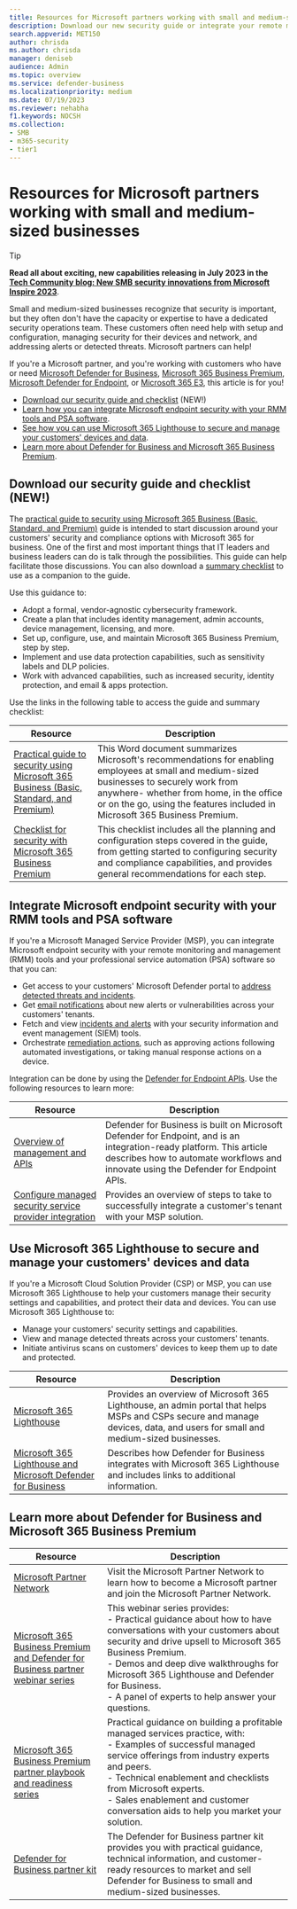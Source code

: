 ```yaml
---
title: Resources for Microsoft partners working with small and medium-sized businesses
description: Download our new security guide or integrate your remote monitoring and management (RMM) tools and professional service automation (PSA) software with Defender for Business, Microsoft 365 Business Premium, Defender for Endpoint, and Microsoft 365 Lighthouse.
search.appverid: MET150
author: chrisda
ms.author: chrisda
manager: deniseb
audience: Admin
ms.topic: overview
ms.service: defender-business
ms.localizationpriority: medium
ms.date: 07/19/2023
ms.reviewer: nehabha
f1.keywords: NOCSH
ms.collection:
- SMB
- m365-security
- tier1
---
```


# Resources for Microsoft partners working with small and medium-sized businesses

> [!TIP]
> **Read all about exciting, new capabilities releasing in July 2023 in the [Tech Community blog: New SMB security innovations from Microsoft Inspire 2023](https://aka.ms/SMBSecurityJulyBlog)**.

Small and medium-sized businesses recognize that security is important, but they often don't have the capacity or expertise to have a dedicated security operations team. These customers often need help with setup and configuration, managing security for their devices and network, and addressing alerts or detected threats. Microsoft partners can help!

If you're a Microsoft partner, and you're working with customers who have or need [Microsoft Defender for Business](mdb-overview.md), [Microsoft 365 Business Premium](/Microsoft-365/business-premium/m365bp-overview), [Microsoft Defender for Endpoint](/defender-endpoint/microsoft-defender-endpoint), or [Microsoft 365 E3](/Microsoft-365/enterprise/microsoft-365-overview), this article is for you!

- [Download our security guide and checklist](#download-our-security-guide-and-checklist-new) (NEW!)
- [Learn how you can integrate Microsoft endpoint security with your RMM tools and PSA software](#integrate-microsoft-endpoint-security-with-your-rmm-tools-and-psa-software).
- [See how you can use Microsoft 365 Lighthouse to secure and manage your customers' devices and data](#use-microsoft-365-lighthouse-to-secure-and-manage-your-customers-devices-and-data).
- [Learn more about Defender for Business and Microsoft 365 Business Premium](#learn-more-about-defender-for-business-and-microsoft-365-business-premium).

## Download our security guide and checklist (NEW!)

The [practical guide to security using Microsoft 365 Business (Basic, Standard, and Premium)](https://aka.ms/smbsecurityguide) guide is intended to start discussion around your customers' security and compliance options with Microsoft 365 for business. One of the first and most important things that IT leaders and business leaders can do is talk through the possibilities. This guide can help facilitate those discussions. You can also download a [summary checklist](https://aka.ms/smbsecuritychecklist) to use as a companion to the guide.

Use this guidance to:

- Adopt a formal, vendor-agnostic cybersecurity framework.
- Create a plan that includes identity management, admin accounts, device management, licensing, and more.
- Set up, configure, use, and maintain Microsoft 365 Business Premium, step by step.
- Implement and use data protection capabilities, such as sensitivity labels and DLP policies.
- Work with advanced capabilities, such as increased security, identity protection, and email & apps protection.

Use the links in the following table to access the guide and summary checklist:

|Resource|Description|
|---|---|
|[Practical guide to security using Microsoft 365 Business (Basic, Standard, and Premium)](https://aka.ms/smbsecurityguide)|This Word document summarizes Microsoft's recommendations for enabling employees at small and medium-sized businesses to securely work from anywhere- whether from home, in the office or on the go, using the features included in Microsoft 365 Business Premium.|
|[Checklist for security with Microsoft 365 Business Premium](https://aka.ms/smbsecuritychecklist)|This checklist includes all the planning and configuration steps covered in the guide, from getting started to configuring security and compliance capabilities, and provides general recommendations for each step.|

## Integrate Microsoft endpoint security with your RMM tools and PSA software

If you're a Microsoft Managed Service Provider (MSP), you can integrate Microsoft endpoint security with your remote monitoring and management (RMM) tools and your professional service automation (PSA) software so that you can:

- Get access to your customers' Microsoft Defender portal to [address detected threats and incidents](mdb-respond-mitigate-threats.md).
- Get [email notifications](mdb-email-notifications.md) about new alerts or vulnerabilities across your customers' tenants.
- Fetch and view [incidents and alerts](mdb-view-manage-incidents.md) with your security information and event management (SIEM) tools.
- Orchestrate [remediation actions](mdb-review-remediation-actions.md), such as approving actions following automated investigations, or taking manual response actions on a device.

Integration can be done by using the [Defender for Endpoint APIs](/defender-endpoint/api/management-apis). Use the following resources to learn more:

|Resource|Description|
|---|---|
|[Overview of management and APIs](/defender-endpoint/api/management-apis)|Defender for Business is built on Microsoft Defender for Endpoint, and is an integration-ready platform. This article describes how to automate workflows and innovate using the Defender for Endpoint APIs.|
|[Configure managed security service provider integration](/defender-endpoint/configure-mssp-support)|Provides an overview of steps to take to successfully integrate a customer's tenant with your MSP solution.|

## Use Microsoft 365 Lighthouse to secure and manage your customers' devices and data

If you're a Microsoft Cloud Solution Provider (CSP) or MSP, you can use Microsoft 365 Lighthouse to help your customers manage their security settings and capabilities, and protect their data and devices. You can use Microsoft 365 Lighthouse to:

- Manage your customers' security settings and capabilities.
- View and manage detected threats across your customers' tenants.
- Initiate antivirus scans on customers' devices to keep them up to date and protected.

|Resource|Description|
|---|---|
|[Microsoft 365 Lighthouse](/Microsoft-365/lighthouse/m365-lighthouse-overview)|Provides an overview of Microsoft 365 Lighthouse, an admin portal that helps MSPs and CSPs secure and manage devices, data, and users for small and medium-sized businesses.|
|[Microsoft 365 Lighthouse and Microsoft Defender for Business](mdb-lighthouse-integration.md)|Describes how Defender for Business integrates with Microsoft 365 Lighthouse and includes links to additional information.|

## Learn more about Defender for Business and Microsoft 365 Business Premium

|Resource|Description|
|---|---|
|[Microsoft Partner Network](https://partner.microsoft.com)|Visit the Microsoft Partner Network to learn how to become a Microsoft partner and join the Microsoft Partner Network.|
|[Microsoft 365 Business Premium and Defender for Business partner webinar series](https://aka.ms/M365MDBseries)|This webinar series provides: <br/>- Practical guidance about how to have conversations with your customers about security and drive upsell to Microsoft 365 Business Premium. <br/>- Demos and deep dive walkthroughs for Microsoft 365 Lighthouse and Defender for Business. <br/>- A panel of experts to help answer your questions.|
|[Microsoft 365 Business Premium partner playbook and readiness series](https://aka.ms/M365BPPartnerPlaybook)|Practical guidance on building a profitable managed services practice, with: <br/>- Examples of successful managed service offerings from industry experts and peers. <br/>- Technical enablement and checklists from Microsoft experts. <br/>- Sales enablement and customer conversation aids to help you market your solution.|
|[Defender for Business partner kit](https://aka.ms/MDBPartnerKit)|The Defender for Business partner kit provides you with practical guidance, technical information, and customer-ready resources to market and sell Defender for Business to small and medium-sized businesses.|
